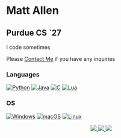 # Matt Allen
<!---
mattallenn/mattallenn is a ✨ special ✨ repository because its `README.md` (this file) appears on your GitHub profile.
You can click the Preview link to take a look at your changes.
--->
## Purdue CS `27

I code sometimes

Please <a href="mailto:matthewallen442@gmail.com">Contact Me</a> if you have any inquiries

### Languages
[![Python](https://img.shields.io/badge/python-black?style=for-the-badge&logo=python)](https://github.com/mattallenn)
[![Java](https://img.shields.io/badge/java-black?style=for-the-badge&logo=openjdk)](https://github.com/mattallenn)
[![C](https://img.shields.io/badge/c-black?style=for-the-badge&logo=c)](https://github.com/mattallenn)
[![Lua](https://img.shields.io/badge/lua-black?style=for-the-badge&logo=lua&logoColor=white)](https://github.com/mattallenn)

### OS
[![Windows](https://img.shields.io/badge/Windows-black?style=for-the-badge&logo=Windows)](https://github.com/mattallenn)
[![macOS](https://img.shields.io/badge/mac%20os-000000?style=for-the-badge&logo=macos&logoColor=F0F0F0)](https://github.com/mattallenn)
[![Linux](https://img.shields.io/badge/linux-black?style=for-the-badge&logo=Linux)](https://github.com/mattallenn)


<p align="center">
  <a href="https://github.com/mattallenn">
    <img src="http://github-profile-summary-cards.vercel.app/api/cards/profile-details?username=mattallenn&theme=vision_friendly_dark" />
  </a>
  <a href="https://github.com/mattallenn">
    <img src="http://github-profile-summary-cards.vercel.app/api/cards/repos-per-language?username=mattallenn&theme=vision_friendly_dark&exclude={exclude}" />
  </a>
  <a href="https://github.com/mattallenn">
    <img src="https://github-profile-summary-cards.vercel.app/api/cards/productive-time?username=mattallenn&theme=vision_friendly_dark&utcOffset=-4" />
  </a>
  
</p>




